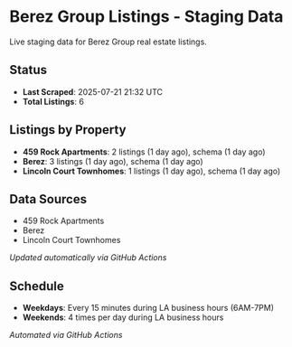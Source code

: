 # Berez Group Listings - Staging Data

Live staging data for Berez Group real estate listings.

## Status

- **Last Scraped**: 2025-07-21 21:32 UTC
- **Total Listings**: 6

## Listings by Property

- **459 Rock Apartments**: 2 listings (1 day ago), schema (1 day ago)
- **Berez**: 3 listings (1 day ago), schema (1 day ago)
- **Lincoln Court Townhomes**: 1 listings (1 day ago), schema (1 day ago)

## Data Sources

- 459 Rock Apartments
- Berez
- Lincoln Court Townhomes

*Updated automatically via GitHub Actions*

## Schedule

- **Weekdays**: Every 15 minutes during LA business hours (6AM-7PM)
- **Weekends**: 4 times per day during LA business hours

*Automated via GitHub Actions*

